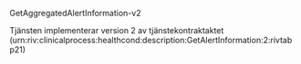 GetAggregatedAlertInformation-v2

Tjänsten implementerar version 2 av tjänstekontraktaktet (urn:riv:clinicalprocess:healthcond:description:GetAlertInformation:2:rivtabp21)
